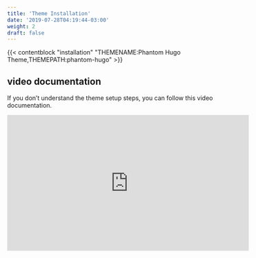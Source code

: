```yaml
---
title: 'Theme Installation'
date: '2019-07-28T04:19:44-03:00'
weight: 2
draft: false
---
```


{{< contentblock "installation" "THEMENAME:Phantom Hugo Theme,THEMEPATH:phantom-hugo" >}}

video documentation
-------------------

If you don’t understand the theme setup steps, you can follow this video documentation.

<iframe allow="accelerometer; autoplay; encrypted-media; gyroscope; picture-in-picture" allowfullscreen="" frameborder="0" height="315" src="https://www.youtube.com/embed/jrkvirglgaQ" width="560"></iframe>
